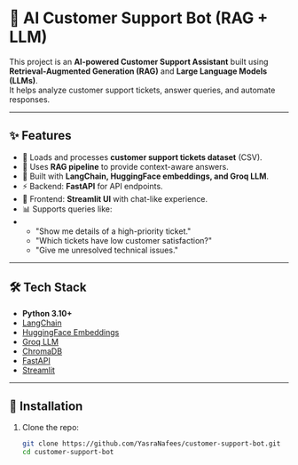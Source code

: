 # 🤖 AI Customer Support Bot (RAG + LLM)

This project is an **AI-powered Customer Support Assistant** built using **Retrieval-Augmented Generation (RAG)** and **Large Language Models (LLMs)**.  
It helps analyze customer support tickets, answer queries, and automate responses.  

---

## ✨ Features
- 📂 Loads and processes **customer support tickets dataset** (CSV).  
- 🔎 Uses **RAG pipeline** to provide context-aware answers.  
- 🤝 Built with **LangChain, HuggingFace embeddings, and Groq LLM**.  
- ⚡ Backend: **FastAPI** for API endpoints.  
- 💬 Frontend: **Streamlit UI** with chat-like experience.  
- 📊 Supports queries like:
- 
  - "Show me details of a high-priority ticket."
  - "Which tickets have low customer satisfaction?"
  - "Give me unresolved technical issues."

---

## 🛠️ Tech Stack
- **Python 3.10+**
- [LangChain](https://www.langchain.com/)
- [HuggingFace Embeddings](https://huggingface.co/)
- [Groq LLM](https://groq.com/)
- [ChromaDB](https://www.trychroma.com/)
- [FastAPI](https://fastapi.tiangolo.com/)
- [Streamlit](https://streamlit.io/)

---

## 🚀 Installation

1. Clone the repo:
   ```bash
   git clone https://github.com/YasraNafees/customer-support-bot.git
   cd customer-support-bot

